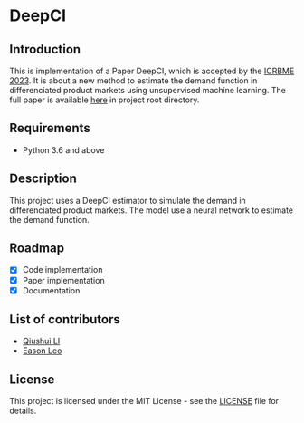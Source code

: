 # DeepCI

## Introduction

This is implementation of a Paper DeepCI, which is accepted by the [ICRBME 2023](https://www.icrbme.org/).
It is about a new method to estimate the demand function in differenciated product markets using unsupervised machine learning.
The full paper is available [here](./DeepCI.pdf) in project root directory.

## Requirements

* Python 3.6 and above

## Description

This project uses a DeepCI estimator to simulate the demand in differenciated product markets.
The model use a neural network to estimate the demand function.

## Roadmap

* [x] Code implementation
* [x] Paper implementation
* [X] Documentation

## List of contributors

* [Qiushui LI](https://github.com/LIQiushui2427)
* [Eason Leo](https://github.com/lyccyl1)

## License

This project is licensed under the MIT License - see the [LICENSE](./LICENSE.txt) file for details.
